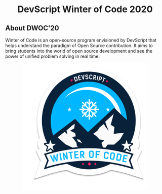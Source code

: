 <h1 align="center"> DevScript Winter of Code 2020</h1>

<h2> About DWOC'20 </h2>
Winter of Code is an open-source program envisioned by DevScript that helps understand the paradigm of Open Source contribution. It aims to bring students into the world of open source development and see the power of unified problem solving in real time.
<p align="center">
  <a href="https://devscript.tech/woc/">
    <img src="./dwoc.png" alt="Logo" width="400" height="400"/>
  </a>
</p>
